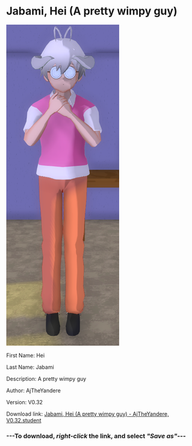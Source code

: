 # Jabami, Hei (A pretty wimpy guy)

<img src = "https://raw.githubusercontent.com/Arbiter1223/Daigaku-Gurashi-Custom-Students/master/Students/Files/Jabami%2C%20Hei%20(A%20pretty%20wimpy%20guy).png">

First Name: Hei

Last Name: Jabami

Description: A pretty wimpy guy

Author: AjTheYandere

Version: V0.32

Download link: <a href="https://raw.githubusercontent.com/Arbiter1223/Daigaku-Gurashi-Custom-Students/master/Students/Files/Jabami%2C%20Hei%20(A%20pretty%20wimpy%20guy)%20-%20AjTheYandere%2C%20V0.32.student">Jabami, Hei (A pretty wimpy guy) - AjTheYandere, V0.32.student</a>

### ---**To download, _right-click_ the link, and select _"Save as"_**---
